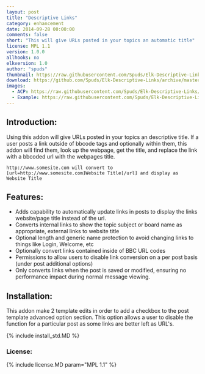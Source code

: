 ```yaml
---
layout: post
title: "Descriptive Links"
category: enhancement
date: 2014-09-28 00:00:00
comments: false
short: "This will give URLs posted in your topics an automatic title"
license: MPL 1.1
version: 1.0.0
allhooks: no
elkversion: 1.0
author: "spuds"
thumbnail: https://raw.githubusercontent.com/Spuds/Elk-Descriptive-Links/master/sample_images/dlinks_xmp.jpg
download: https://github.com/Spuds/Elk-Descriptive-Links/archive/master.zip
images:
  - ACP: https://raw.githubusercontent.com/Spuds/Elk-Descriptive-Links/master/sample_images/dlinks_acp.jpg
  - Example: https://raw.githubusercontent.com/Spuds/Elk-Descriptive-Links/master/sample_images/dlinks_xmp.jpg
---
```


## Introduction:
Using this addon will give URLs posted in your topics an descriptive title.  If a user posts a link outside of bbcode tags and optionally within them, this addon will find them, look up the webpage, get the title, and replace the link with a bbcoded url with the webpages title.

```http://www.somesite.com will convert to [url=http://www.somesite.com]Website Title[/url] and display as Website Title```

## Features:
-  Adds capability to automatically update links in posts to display the links website/page title instead of the url.
-  Converts internal links to show the topic subject or board name as appropriate, external links to website title
-  Optional length and generic name protection to avoid changing links to things like Login, Welcome, etc
-  Optionally convert links contained inside of BBC URL codes
-  Permissions to allow users to disable link conversion on a per post basis (under post additional options)
-  Only converts links when the post is saved or modified, ensuring no performance impact during normal message viewing.

## Installation:
This addon make 2 template edits in order to add a checkbox to the post template advanced option section.  This option allows a user to disable the function for a particular post as some links are better left as URL's.

{% include install_std.MD %}

### License:
{% include license.MD param="MPL 1.1" %}